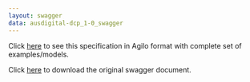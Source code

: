 ```yaml
---
layout: swagger
data: ausdigital-dcp_1-0_swagger
---
```


Click [here](agilo.html) to see this specification in Agilo format with complete set of examples/models.

Click [here](swagger.json) to download the original swagger document.
